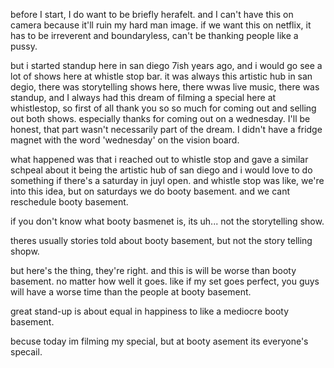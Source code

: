 before I start, I do want to be briefly herafelt. and I can't have this on camera because it'll ruin my hard man image. if we want this on netflix, it has to be irreverent and boundaryless, can't be thanking people like a pussy. 

but i started standup here in san diego 7ish years ago, and i would go see a lot of shows here at whistle stop bar. it was always this artistic hub in san degio, there was storytelling shows here, there wwas live music, there was standup, and I always had this dream of filming a special here at whistlestop, so first of all thank you so so much for coming out and selling out both shows. especially thanks for coming out on a wednesday. I'll be honest, that part wasn't necessarily part of the dream. I didn't have a fridge magnet with the word 'wednesday' on the vision board. 

what happened was that i reached out to whistle stop and gave a similar schpeal about it being the artistic hub of san diego and i would love to do something if there's a saturday in juyl open. and whistle stop was like, we're into this idea, but on saturdays we do booty basement. and we cant reschedule booty basement. 

if you don't know what booty basmenet is, its uh... not the storytelling show. 

theres usually stories told about booty basement, but not the story telling shopw. 

but here's the thing, they're right. and this is will be worse than booty basement. no matter how well it goes. like if my set goes perfect, you guys will have a worse time than the people at booty basement.

great stand-up is about equal in happiness to like a mediocre booty basement. 

becuse today im filming my special, but at booty asement its everyone's specail. 
